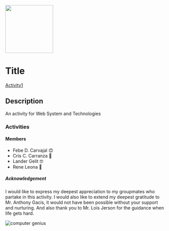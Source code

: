 <p> <img src="https://v2.sorsu.edu.ph/wp-content/uploads/2023/04/sorsu.png" align="center" width="150px" height="150px"> </p> 

# Title
[Activity1](https://github.com/febyyy1/Web-Systems-And-Technologies-Act1/blob/main/index.html)

## Description
An activity for Web System and Technologies

### Activities

#### Members
- Febe D. Carvajal 	:blush:
- Cris C. Carranza :clown_face:
- Lander Gelit :nerd_face:
- Rene Leona :lion:

##### Acknowledgement
I would like to express my deepest appreciation to my groupmates who partake in this activity. I would also like to extend my deepest gratitude to Mr. Anthony Gacis, it would not have been possible without your support and nurturing. And also thank you to Mr. Lois Jerson for the guidance when life gets hard.

![computer genius](https://media.tenor.com/bfOEyTxwK40AAAAC/work-computer.gif)

